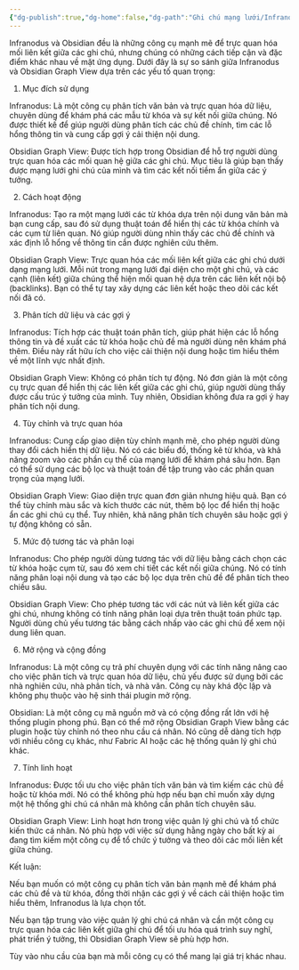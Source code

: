 ```yaml
---
{"dg-publish":true,"dg-home":false,"dg-path":"Ghi chú mạng lưới/Infranodus và graph view.md","permalink":"/ghi-chu-mang-luoi/infranodus-va-graph-view/","dgPassFrontmatter":true,"noteIcon":"","updated":"2025-01-01T22:50:48.511+07:00"}
---
```


Infranodus và Obsidian đều là những công cụ mạnh mẽ để trực quan hóa mối liên kết giữa các ghi chú, nhưng chúng có những cách tiếp cận và đặc điểm khác nhau về mặt ứng dụng. Dưới đây là sự so sánh giữa Infranodus và Obsidian Graph View dựa trên các yếu tố quan trọng:

1. Mục đích sử dụng

Infranodus: Là một công cụ phân tích văn bản và trực quan hóa dữ liệu, chuyên dùng để khám phá các mẫu từ khóa và sự kết nối giữa chúng. Nó được thiết kế để giúp người dùng phân tích các chủ đề chính, tìm các lỗ hổng thông tin và cung cấp gợi ý cải thiện nội dung.

Obsidian Graph View: Được tích hợp trong Obsidian để hỗ trợ người dùng trực quan hóa các mối quan hệ giữa các ghi chú. Mục tiêu là giúp bạn thấy được mạng lưới ghi chú của mình và tìm các kết nối tiềm ẩn giữa các ý tưởng.


2. Cách hoạt động

Infranodus: Tạo ra một mạng lưới các từ khóa dựa trên nội dung văn bản mà bạn cung cấp, sau đó sử dụng thuật toán để hiển thị các từ khóa chính và các cụm từ liên quan. Nó giúp người dùng nhìn thấy các chủ đề chính và xác định lỗ hổng về thông tin cần được nghiên cứu thêm.

Obsidian Graph View: Trực quan hóa các mối liên kết giữa các ghi chú dưới dạng mạng lưới. Mỗi nút trong mạng lưới đại diện cho một ghi chú, và các cạnh (liên kết) giữa chúng thể hiện mối quan hệ dựa trên các liên kết nội bộ (backlinks). Bạn có thể tự tay xây dựng các liên kết hoặc theo dõi các kết nối đã có.


3. Phân tích dữ liệu và các gợi ý

Infranodus: Tích hợp các thuật toán phân tích, giúp phát hiện các lỗ hổng thông tin và đề xuất các từ khóa hoặc chủ đề mà người dùng nên khám phá thêm. Điều này rất hữu ích cho việc cải thiện nội dung hoặc tìm hiểu thêm về một lĩnh vực nhất định.

Obsidian Graph View: Không có phân tích tự động. Nó đơn giản là một công cụ trực quan để hiển thị các liên kết giữa các ghi chú, giúp người dùng thấy được cấu trúc ý tưởng của mình. Tuy nhiên, Obsidian không đưa ra gợi ý hay phân tích nội dung.


4. Tùy chỉnh và trực quan hóa

Infranodus: Cung cấp giao diện tùy chỉnh mạnh mẽ, cho phép người dùng thay đổi cách hiển thị dữ liệu. Nó có các biểu đồ, thống kê từ khóa, và khả năng zoom vào các phần cụ thể của mạng lưới để khám phá sâu hơn. Bạn có thể sử dụng các bộ lọc và thuật toán để tập trung vào các phần quan trọng của mạng lưới.

Obsidian Graph View: Giao diện trực quan đơn giản nhưng hiệu quả. Bạn có thể tùy chỉnh màu sắc và kích thước các nút, thêm bộ lọc để hiển thị hoặc ẩn các ghi chú cụ thể. Tuy nhiên, khả năng phân tích chuyên sâu hoặc gợi ý tự động không có sẵn.


5. Mức độ tương tác và phân loại

Infranodus: Cho phép người dùng tương tác với dữ liệu bằng cách chọn các từ khóa hoặc cụm từ, sau đó xem chi tiết các kết nối giữa chúng. Nó có tính năng phân loại nội dung và tạo các bộ lọc dựa trên chủ đề để phân tích theo chiều sâu.

Obsidian Graph View: Cho phép tương tác với các nút và liên kết giữa các ghi chú, nhưng không có tính năng phân loại dựa trên thuật toán phức tạp. Người dùng chủ yếu tương tác bằng cách nhấp vào các ghi chú để xem nội dung liên quan.


6. Mở rộng và cộng đồng

Infranodus: Là một công cụ trả phí chuyên dụng với các tính năng nâng cao cho việc phân tích và trực quan hóa dữ liệu, chủ yếu được sử dụng bởi các nhà nghiên cứu, nhà phân tích, và nhà văn. Công cụ này khá độc lập và không phụ thuộc vào hệ sinh thái plugin mở rộng.

Obsidian: Là một công cụ mã nguồn mở và có cộng đồng rất lớn với hệ thống plugin phong phú. Bạn có thể mở rộng Obsidian Graph View bằng các plugin hoặc tùy chỉnh nó theo nhu cầu cá nhân. Nó cũng dễ dàng tích hợp với nhiều công cụ khác, như Fabric AI hoặc các hệ thống quản lý ghi chú khác.


7. Tính linh hoạt

Infranodus: Được tối ưu cho việc phân tích văn bản và tìm kiếm các chủ đề hoặc từ khóa mới. Nó có thể không phù hợp nếu bạn chỉ muốn xây dựng một hệ thống ghi chú cá nhân mà không cần phân tích chuyên sâu.

Obsidian Graph View: Linh hoạt hơn trong việc quản lý ghi chú và tổ chức kiến thức cá nhân. Nó phù hợp với việc sử dụng hằng ngày cho bất kỳ ai đang tìm kiếm một công cụ để tổ chức ý tưởng và theo dõi các mối liên kết giữa chúng.


Kết luận:

Nếu bạn muốn có một công cụ phân tích văn bản mạnh mẽ để khám phá các chủ đề và từ khóa, đồng thời nhận các gợi ý về cách cải thiện hoặc tìm hiểu thêm, Infranodus là lựa chọn tốt.

Nếu bạn tập trung vào việc quản lý ghi chú cá nhân và cần một công cụ trực quan hóa các liên kết giữa ghi chú để tối ưu hóa quá trình suy nghĩ, phát triển ý tưởng, thì Obsidian Graph View sẽ phù hợp hơn.


Tùy vào nhu cầu của bạn mà mỗi công cụ có thể mang lại giá trị khác nhau.

